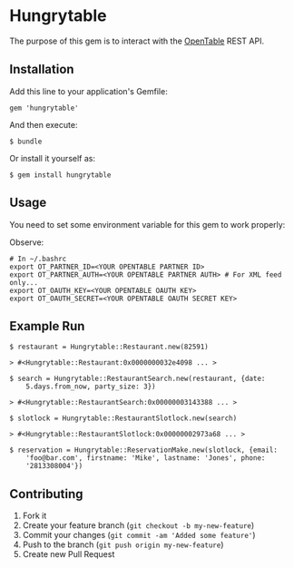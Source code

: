 # Hungrytable

The purpose of this gem is to interact with the [OpenTable](http://www.opentable.com) REST API.

## Installation

Add this line to your application's Gemfile:

    gem 'hungrytable'

And then execute:

    $ bundle

Or install it yourself as:

    $ gem install hungrytable

## Usage

You need to set some environment variable for this gem to work properly:

Observe:

    # In ~/.bashrc
    export OT_PARTNER_ID=<YOUR OPENTABLE PARTNER ID>
    export OT_PARTNER_AUTH=<YOUR OPENTABLE PARTNER AUTH> # For XML feed only...
    export OT_OAUTH_KEY=<YOUR OPENTABLE OAUTH KEY>
    export OT_OAUTH_SECRET=<YOUR OPENTABLE OAUTH SECRET KEY>

## Example Run

    $ restaurant = Hungrytable::Restaurant.new(82591)  

    > #<Hungrytable::Restaurant:0x0000000032e4098 ... >  

    $ search = Hungrytable::RestaurantSearch.new(restaurant, {date:
        5.days.from_now, party_size: 3})  

    > #<Hungrytable::RestaurantSearch:0x00000003143388 ... >

    $ slotlock = Hungrytable::RestaurantSlotlock.new(search)

    > #<Hungrytable::RestaurantSlotlock:0x00000002973a68 ... >

    $ reservation = Hungrytable::ReservationMake.new(slotlock, {email:
        'foo@bar.com', firstname: 'Mike', lastname: 'Jones', phone:
        '2813308004'})


## Contributing

1. Fork it
2. Create your feature branch (`git checkout -b my-new-feature`)
3. Commit your changes (`git commit -am 'Added some feature'`)
4. Push to the branch (`git push origin my-new-feature`)
5. Create new Pull Request
